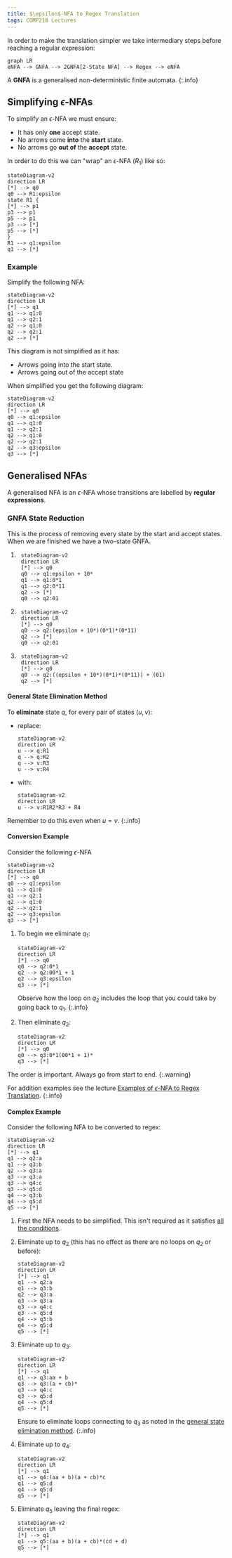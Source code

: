 ```yaml
---
title: $\epsilon$-NFA to Regex Translation
tags: COMP218 Lectures
---
```

In order to make the translation simpler we take intermediary steps before reaching a regular expression:

```mermaid
graph LR
eNFA --> GNFA --> 2GNFA[2-State NFA] --> Regex --> eNFA
```

A **GNFA** is a generalised non-deterministic finite automata.
{:.info}

## Simplifying $\epsilon$-NFAs
To simplify an $\epsilon$-NFA we must ensure:

* It has only **one** accept state.
* No arrows come **into** the **start** state.
* No arrows go **out of** the **accept** state.

In order to do this we can "wrap" an $\epsilon$-NFA ($R_1$) like so:

```mermaid
stateDiagram-v2
direction LR
[*] --> q0
q0 --> R1:epsilon
state R1 {
[*] --> p1
p3 --> p1
p5 --> p1
p3 --> [*]
p5 --> [*]
}
R1 --> q1:epsilon
q1 --> [*]
```

### Example 
Simplify the following NFA:

```mermaid
stateDiagram-v2
direction LR
[*] --> q1
q1 --> q1:0
q1 --> q2:1
q2 --> q1:0
q2 --> q2:1
q2 --> [*]
```

This diagram is not simplified as it has:

* Arrows going into the start state.
* Arrows going out of the accept state

When simplified you get the following diagram:

```mermaid
stateDiagram-v2
direction LR
[*] --> q0
q0 --> q1:epsilon
q1 --> q1:0
q1 --> q2:1
q2 --> q1:0
q2 --> q2:1
q2 --> q3:epsilon
q3 --> [*]
```

## Generalised NFAs
A generalised NFA is an $\epsilon$-NFA whose transitions are labelled by **regular expressions**.

### GNFA State Reduction
This is the process of removing every state by the start and accept states. When we are finished we have a two-state GNFA.

1. ```mermaid
	stateDiagram-v2
	direction LR
	[*] --> q0
	q0 --> q1:epsilon + 10*
	q1 --> q1:0*1
	q1 --> q2:0*11
	q2 --> [*]
	q0 --> q2:01
	```

1. ```mermaid
	stateDiagram-v2
	direction LR
	[*] --> q0
	q0 --> q2:(epsilon + 10*)(0*1)*(0*11)
	q2 --> [*]
	q0 --> q2:01
	```

1. ```mermaid
	stateDiagram-v2
	direction LR
	[*] --> q0
	q0 --> q2:((epsilon + 10*)(0*1)*(0*11)) + (01)
	q2 --> [*]
	```

#### General State Elimination Method
To **eliminate** state $q$, for every pair of states $(u,v)$:

* replace:

	```mermaid
	stateDiagram-v2
	direction LR
	u --> q:R1
	q --> q:R2
	q --> v:R3
	u --> v:R4
	```
* with:

	```mermaid
	stateDiagram-v2
	direction LR
	u --> v:R1R2*R3 + R4
	```

Remember to do this even when $u=v$.
{:.info}

#### Conversion Example
Consider the following $\epsilon$-NFA

```mermaid
stateDiagram-v2
direction LR
[*] --> q0
q0 --> q1:epsilon
q1 --> q1:0
q1 --> q2:1
q2 --> q1:0
q2 --> q2:1
q2 --> q3:epsilon
q3 --> [*]
```

1. To begin we eliminate $q_1$:
	
	```mermaid
	stateDiagram-v2
	direction LR
	[*] --> q0
	q0 --> q2:0*1
	q2 --> q2:00*1 + 1
	q2 --> q3:epsilon
	q3 --> [*]
	```
	
	Observe how the loop on $q_2$ includes the loop that you could take by going back to $q_1$.
	{:.info}
1. Then eliminate $q_2$:
	
	```mermaid
	stateDiagram-v2
	direction LR
	[*] --> q0
	q0 --> q3:0*1(00*1 + 1)*
	q3 --> [*]
	```
	
The order is important. Always go from start to end.
{:.warning}

For addition examples see the lecture [Examples of $\epsilon$-NFA to Regex Translation](https://liverpool.instructure.com/courses/47455/modules/items/1252620).
{:.info}

#### Complex Example
Consider the following NFA to be converted to regex:

```mermaid
stateDiagram-v2
direction LR
[*] --> q1
q1 --> q2:a
q1 --> q3:b
q2 --> q3:a
q3 --> q3:a
q3 --> q4:c
q3 --> q5:d
q4 --> q3:b
q4 --> q5:d
q5 --> [*]
```

1. First the NFA needs to be simplified. This isn't required as it satisfies [all the conditions]({{site.baseurl}}/comp218/lectures/2021/10/16/1.html#simplifying-epsilon-nfas).
1. Eliminate up to $q_2$ (this has no effect as there are no loops on $q_2$ or before):

	```mermaid
	stateDiagram-v2
	direction LR
	[*] --> q1
	q1 --> q2:a
	q1 --> q3:b
	q2 --> q3:a
	q3 --> q3:a
	q3 --> q4:c
	q3 --> q5:d
	q4 --> q3:b
	q4 --> q5:d
	q5 --> [*]
	```
1. Eliminate up to $q_3$:

	```mermaid
	stateDiagram-v2
	direction LR
	[*] --> q1
	q1 --> q3:aa + b
	q3 --> q3:(a + cb)* 
	q3 --> q4:c
	q3 --> q5:d
	q4 --> q5:d
	q5 --> [*]
	```
	Ensure to eliminate loops connecting to $q_3$ as noted in the [general state elimination method]({{site.baseurl}}/comp218/lectures/2021/10/16/1.html#general-state-elimination-method).
	{:.info}
1. Eliminate up to $q_4$:

	```mermaid
	stateDiagram-v2
	direction LR
	[*] --> q1
	q1 --> q4:(aa + b)(a + cb)*c
	q1 --> q5:d
	q4 --> q5:d
	q5 --> [*]
	```
1. Eliminate $q_5$ leaving the final regex:

	```mermaid
	stateDiagram-v2
	direction LR
	[*] --> q1
	q1 --> q5:(aa + b)(a + cb)*(cd + d)
	q5 --> [*]
	```